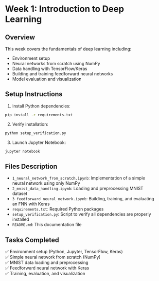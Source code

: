 # Week 1: Introduction to Deep Learning

## Overview
This week covers the fundamentals of deep learning including:
- Environment setup
- Neural networks from scratch using NumPy
- Data handling with TensorFlow/Keras
- Building and training feedforward neural networks
- Model evaluation and visualization

## Setup Instructions

1. Install Python dependencies:
```bash
pip install -r requirements.txt
```

2. Verify installation:
```bash
python setup_verification.py
```

3. Launch Jupyter Notebook:
```bash
jupyter notebook
```

## Files Description

- `1_neural_network_from_scratch.ipynb`: Implementation of a simple neural network using only NumPy
- `2_mnist_data_handling.ipynb`: Loading and preprocessing MNIST dataset  
- `3_feedforward_neural_network.ipynb`: Building, training, and evaluating an FNN with Keras
- `requirements.txt`: Required Python packages
- `setup_verification.py`: Script to verify all dependencies are properly installed
- `README.md`: This documentation file

## Tasks Completed

✅ Environment setup (Python, Jupyter, TensorFlow, Keras)  
✅ Simple neural network from scratch (NumPy)  
✅ MNIST data loading and preprocessing  
✅ Feedforward neural network with Keras  
✅ Training, evaluation, and visualization 